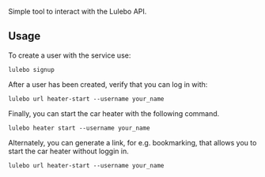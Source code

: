 Simple tool to interact with the Lulebo API.

## Usage
To create a user with the service use:
```
lulebo signup
```

After a user has been created, verify that you can log in with:
```
lulebo url heater-start --username your_name
```

Finally, you can start the car heater with the following command.
```
lulebo heater start --username your_name
```

Alternately, you can generate a link, for e.g. bookmarking, that allows you to start the car heater without loggin in.
```
lulebo url heater-start --username your_name
```